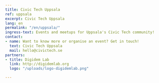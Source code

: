 ```yaml
---
title: Civic Tech Uppsala
ref: uppsala
excerpt: Civic Tech Uppsala
lang: en
permalink: "/en/uppsala/"
ingress-text: Events and meetups for Uppsala's Civic Tech community!
contact:
- name: Want to know more or organise an event? Get in touch!
  text: Civic Tech Uppsala
  mail: hello@civictech.se
partners:
- title: Digidem Lab
  link: http://digidemlab.org
  logo: "/uploads/logo-digidemlab.png"

---
```

